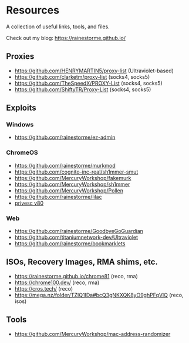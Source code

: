 # Resources
A collection of useful links, tools, and files.

Check out my blog: https://rainestorme.github.io/

## Proxies
- https://github.com/HENRYMARTIN5/proxy-list (Ultraviolet-based)
- https://github.com/clarketm/proxy-list (socks4, socks5)
- https://github.com/TheSpeedX/PROXY-List (socks4, socks5)
- https://github.com/ShiftyTR/Proxy-List (socks4, socks5)

## Exploits
### Windows
- https://github.com/rainestorme/ez-admin

### ChromeOS
- https://github.com/rainestorme/murkmod
- https://github.com/cognito-inc-real/sh1mmer-smut
- https://github.com/MercuryWorkshop/fakemurk
- https://github.com/MercuryWorkshop/sh1mmer
- https://github.com/MercuryWorkshop/Pollen
- https://github.com/rainestorme/lilac
- [privesc v80](https://github.com/rainestorme/resources/blob/main/80.sh)

### Web
- https://github.com/rainestorme/GoodbyeGoGuardian
- https://github.com/titaniumnetwork-dev/Ultraviolet
- https://github.com/rainestorme/bookmarklets

## ISOs, Recovery Images, RMA shims, etc.
- https://rainestorme.github.io/chrome81 (reco, rma)
- https://chrome100.dev/ (reco, rma)
- https://cros.tech/ (reco)
- https://mega.nz/folder/TZIQ1IDa#bcQ3gNKXQK8yO9ghPFqVlQ (reco, isos)

## Tools
- https://github.com/MercuryWorkshop/mac-address-randomizer
